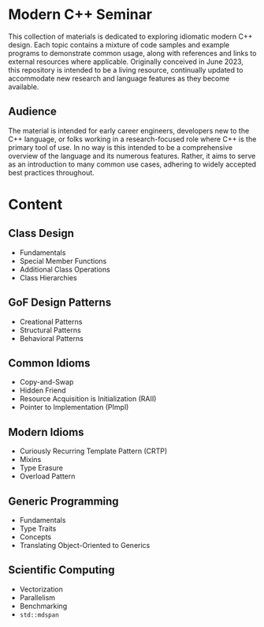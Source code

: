 # Modern C++ Seminar

This collection of materials is dedicated to exploring idiomatic modern C++ design. Each topic contains a mixture of code samples and example programs to demonstrate common usage, along with references and links to external resources where applicable. Originally conceived in June 2023, this repository is intended to be a living resource, continually updated to accommodate new research and language features as they become available.

## Audience

The material is intended for early career engineers, developers new to the C++ language, or folks working in a research-focused role where C++ is the primary tool of use. In no way is this intended to be a comprehensive overview of the language and its numerous features. Rather, it aims to serve as an introduction to many common use cases, adhering to widely accepted best practices throughout.

# Content

## Class Design

* Fundamentals
* Special Member Functions
* Additional Class Operations
* Class Hierarchies

## GoF Design Patterns

* Creational Patterns
*  Structural Patterns
* Behavioral Patterns

## Common Idioms

* Copy-and-Swap
* Hidden Friend
* Resource Acquisition is Initialization (RAII)
* Pointer to Implementation (PImpl)

## Modern Idioms

* Curiously Recurring Template Pattern (CRTP)
*  Mixins
* Type Erasure
* Overload Pattern

## Generic Programming

* Fundamentals
* Type Traits
* Concepts
* Translating Object-Oriented to Generics

## Scientific Computing

* Vectorization
* Parallelism
* Benchmarking
* `std::mdspan`
